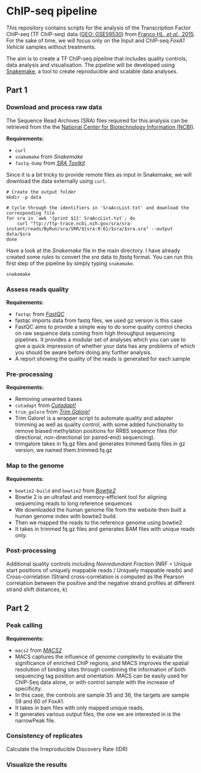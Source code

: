 # ChIP-seq pipeline

This repository contains scripts for the analysis of the Transcription Factor ChIP-seq (TF ChIP-seq) data ([GEO: GSE59530](https://www.ncbi.nlm.nih.gov/geo/query/acc.cgi?acc=GSE59530)) from [Franco HL, _et al._, 2015](https://www.ncbi.nlm.nih.gov/pubmed/25752574). For the sake of time, we will focus only on the Input and ChIP-seq _FoxA1 Vehicle_ samples without treatments.

The aim is to create a TF ChIP-seq pipeline that includes quality controls, data analysis and visualisation. The pipeline will be developed using [Snakemake](http://snakemake.readthedocs.io/en/stable/), a tool to create reproducible and scalable data analyses.

## Part 1

### Download and process raw data

The Sequence Read Archives (SRA) files required for this analysis can be retrieved from the the [National Center for Biotechnology Information (NCBI)](https://www.ncbi.nlm.nih.gov/).

__Requirements:__
* `curl`
* `snakemake` from _Snakemake_
* `fastq-dump` from [_SRA Toolkit_](https://trace.ncbi.nlm.nih.gov/Traces/sra/sra.cgi?view=software)

Since it is a bit tricky to provide remote files as input in Snakemake, we will download the data externally using `curl`.

```
# Create the output folder
mkdir -p data

# Cycle through the identifiers in 'SraAccList.txt' and download the corresponding file
for sra in `awk '{print $1}' SraAccList.txt`; do
    curl "ftp://ftp-trace.ncbi.nih.gov/sra/sra-instant/reads/ByRun/sra/SRR/${sra:0:6}/$sra/$sra.sra" --output data/$sra
done
```

Have a look at the _Snakemake_ file in the main directory. I have already created some _rules_ to convert the _sra_ data to _fastq_ format. You can run this first step of the pipeline by simply typing `snakemake`.

```
snakemake
```

### Assess reads quality

__Requirements:__
* `fastqc` from [_FastQC_](https://www.bioinformatics.babraham.ac.uk/projects/fastqc/)
* fastqc imports data from fastq files, we used gz version is this case
* FastQC aims to provide a simple way to do some quality control checks on raw sequence data coming from high throughput sequencing pipelines. It provides a modular set of analyses which you can use to give a quick impression of whether your data has any problems of which you should be aware before doing any further analysis.
* A report showing the quality of the reads is generated for each sample
### Pre-processing

__Requirements:__
* Removing unwanted bases
* `cutadapt` from [_Cutadapt!_](https://cutadapt.readthedocs.io/en/stable/)
* `trim_galore` from [_Trim Galore!_](https://www.bioinformatics.babraham.ac.uk/projects/trim_galore/)
* Trim Galore! is a wrapper script to automate quality and adapter trimming as well as quality control, with some added functionality to remove biased methylation positions for RRBS sequence files (for directional, non-directional (or paired-end) sequencing).
* trimgalore takes in fq.gz files and generates trimmed fastq files in gz version, we named them.trimmed.fq.gz

### Map to the genome

__Requirements:__
* `bowtie2-build` and `bowtie2` from [_Bowtie2_](http://bowtie-bio.sourceforge.net/bowtie2/index.shtml)
* Bowtie 2 is an ultrafast and memory-efficient tool for aligning sequencing reads to long reference sequences
* We downloaded the human genome file from the website then built a human genome index with bowtie2 build.  
* Then we mapped the reads to the reference genome using bowtie2
* It takes in trimmed fq.gz files and generates BAM files with unique reads only.

### Post-processing

Additional quality controls including _Nonredundant Fraction_ (NRF = Unique start positions of uniquely mappable reads / Uniquely mappable reads) and Cross-correlation (Strand cross-correlation is computed as the Pearson correlation between the positive and the negative strand profiles at different strand shift distances, k)

## Part 2

### Peak calling

__Requirements:__
* `macs2` from [_MACS2_](https://github.com/taoliu/MACS)
*  MACS captures the influence of genome complexity to evaluate the significance of enriched ChIP regions, and MACS improves the spatial resolution of binding sites through combining the information of both sequencing tag position and orientation. MACS can be easily used for ChIP-Seq data alone, or with control sample with the increase of specificity.
* In this case, the controls are sample 35 and 36, the targets are sample 59 and 60 of FoxA1.
* It takes in bam files with only mapped unique reads.
* It generates various output files, the one we are interested in is the narrowPeak file.

### Consistency of replicates

Calculate the Irreproducible Discovery Rate (IDR)

### Visualize the results

